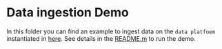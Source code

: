 # Data ingestion Demo

In this folder you can find an example to ingest data on the `data platfoem` instantiated in [here](../). See details in the [README.m](../#demo-pipeline) to run the demo.